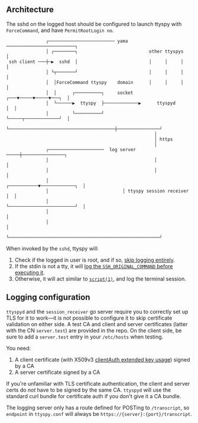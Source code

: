 ## Architecture
The sshd on the logged host should be configured to launch ttyspy with `ForceCommand`, and have `PermitRootLogin no`.

```text
               ┌───────────────────────── yama ──────────────────────────┐
               │ ┌────────┐                           other ttyspys      │
 ssh client ───┼─▶  sshd  │                           │     │     │      │
               │ └┬───────┘                           │     │     │      │
               │  │ForceCommand ttyspy    domain      │     │     │      │
               │  │      ┌──────────┐     socket  ┌───▼─────▼─────▼───┐  │
               │  └──────▶  ttyspy  ├─────────────▶      ttyspyd      │  │
               │         └──────────┘             └─────┬─────────────┘  │
               └────────────────────────────────────────┼────────────────┘
                                                        │                 
                                                        │ https           
                                                        │                 
               ┌─────────────────────  log server  ─────┼────────────────┐
               │                                        │                │
               │                                        │                │
               │                            ┌───────────▼─────────────┐  │
               │                            │ ttyspy session receiver │  │
               │                            └─────────────────────────┘  │
               │                                                         │
               │                                                         │
               └─────────────────────────────────────────────────────────┘
```

When invoked by the `sshd`, ttyspy will:

1. Check if the logged in user is root, and if so, [skip logging entirely](https://github.blueboxgrid.com/blue-box-cloud/ttyspy/blob/4890463ed0b7f80cf84f177a1d7b040fe3418a95/client/src/ttyspy.c#L72-L74).
2. If the stdin is not a tty, it will [log the `SSH_ORIGINAL_COMMAND` before executing it](https://github.blueboxgrid.com/blue-box-cloud/ttyspy/blob/4890463ed0b7f80cf84f177a1d7b040fe3418a95/client/src/ttyspy.c#L84-L94).
3. Otherwise, it will act similar to [`script(1)`](http://man7.org/linux/man-pages/man1/script.1.html), and log the terminal session.

## Logging configuration
`ttyspyd` and the `session_receiver` go server require you to correctly set up TLS for it to work—it is not possible to
configure it to skip certificate validation on either side. A test CA and client and server certificates (latter with the CN `server.test`)
are provided in the repo. On the client side, be sure to add a `server.test` entry in your `/etc/hosts` when testing.

You need:

1. A client certificate (with X509v3 [clientAuth extended key usage](https://www.openssl.org/docs/manmaster/apps/x509v3_config.html#Extended-Key-Usage)) signed by a CA
2. A server certificate signed by a CA

If you're unfamiliar with TLS certificate authentication, the client and server certs do _not_ have to be signed by the same CA.
`ttyspyd` will use the standard curl bundle for certificate auth if you don't give it a CA bundle.

The logging server only has a route defined for POSTing to `/transcript`, so `endpoint` in `ttyspy.conf` will always be
`https://{server}:{port}/transcript`.
